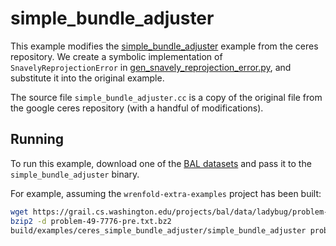 # simple_bundle_adjuster

This example modifies the [simple_bundle_adjuster](https://github.com/ceres-solver/ceres-solver/blob/master/examples/simple_bundle_adjuster.cc) example from the ceres repository. We create a symbolic implementation of `SnavelyReprojectionError` in [gen_snavely_reprojection_error.py](gen_snavely_reprojection_error.py), and substitute it into the original example.

The source file `simple_bundle_adjuster.cc` is a copy of the original file from the google ceres repository (with a handful of modifications).

## Running

To run this example, download one of the [BAL datasets](https://grail.cs.washington.edu/projects/bal/) and pass it to the `simple_bundle_adjuster` binary.

For example, assuming the `wrenfold-extra-examples` project has been built:
```bash
wget https://grail.cs.washington.edu/projects/bal/data/ladybug/problem-49-7776-pre.txt.bz2
bzip2 -d problem-49-7776-pre.txt.bz2
build/examples/ceres_simple_bundle_adjuster/simple_bundle_adjuster problem-49-7776-pre.txt
```
